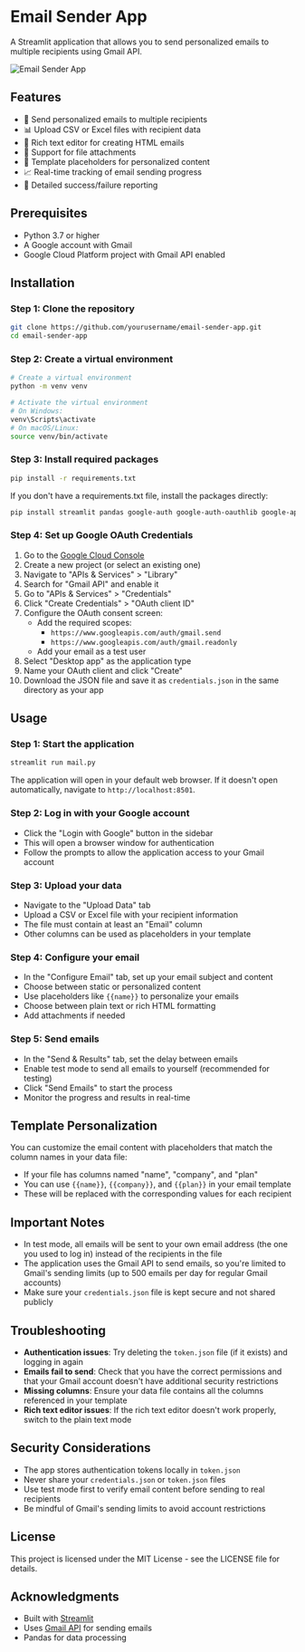 # Email Sender App

A Streamlit application that allows you to send personalized emails to multiple recipients using Gmail API.

![Email Sender App](https://via.placeholder.com/800x400?text=Email+Sender+App)

## Features

- 📧 Send personalized emails to multiple recipients
- 📊 Upload CSV or Excel files with recipient data
- 🎨 Rich text editor for creating HTML emails
- 📎 Support for file attachments
- 🔄 Template placeholders for personalized content
- 📈 Real-time tracking of email sending progress
- 📝 Detailed success/failure reporting

## Prerequisites

- Python 3.7 or higher
- A Google account with Gmail
- Google Cloud Platform project with Gmail API enabled

## Installation

### Step 1: Clone the repository

```bash
git clone https://github.com/yourusername/email-sender-app.git
cd email-sender-app
```

### Step 2: Create a virtual environment

```bash
# Create a virtual environment
python -m venv venv

# Activate the virtual environment
# On Windows:
venv\Scripts\activate
# On macOS/Linux:
source venv/bin/activate
```

### Step 3: Install required packages

```bash
pip install -r requirements.txt
```

If you don't have a requirements.txt file, install the packages directly:

```bash
pip install streamlit pandas google-auth google-auth-oauthlib google-api-python-client pillow
```

### Step 4: Set up Google OAuth Credentials

1. Go to the [Google Cloud Console](https://console.cloud.google.com/)
2. Create a new project (or select an existing one)
3. Navigate to "APIs & Services" > "Library"
4. Search for "Gmail API" and enable it
5. Go to "APIs & Services" > "Credentials"
6. Click "Create Credentials" > "OAuth client ID"
7. Configure the OAuth consent screen:
   - Add the required scopes:
     - `https://www.googleapis.com/auth/gmail.send`
     - `https://www.googleapis.com/auth/gmail.readonly`
   - Add your email as a test user
8. Select "Desktop app" as the application type
9. Name your OAuth client and click "Create"
10. Download the JSON file and save it as `credentials.json` in the same directory as your app

## Usage

### Step 1: Start the application

```bash
streamlit run mail.py
```

The application will open in your default web browser. If it doesn't open automatically, navigate to `http://localhost:8501`.

### Step 2: Log in with your Google account

- Click the "Login with Google" button in the sidebar
- This will open a browser window for authentication
- Follow the prompts to allow the application access to your Gmail account

### Step 3: Upload your data

- Navigate to the "Upload Data" tab
- Upload a CSV or Excel file with your recipient information
- The file must contain at least an "Email" column
- Other columns can be used as placeholders in your template

### Step 4: Configure your email

- In the "Configure Email" tab, set up your email subject and content
- Choose between static or personalized content
- Use placeholders like `{{name}}` to personalize your emails
- Choose between plain text or rich HTML formatting
- Add attachments if needed

### Step 5: Send emails

- In the "Send & Results" tab, set the delay between emails
- Enable test mode to send all emails to yourself (recommended for testing)
- Click "Send Emails" to start the process
- Monitor the progress and results in real-time

## Template Personalization

You can customize the email content with placeholders that match the column names in your data file:

- If your file has columns named "name", "company", and "plan"
- You can use `{{name}}`, `{{company}}`, and `{{plan}}` in your email template
- These will be replaced with the corresponding values for each recipient

## Important Notes

- In test mode, all emails will be sent to your own email address (the one you used to log in) instead of the recipients in the file
- The application uses the Gmail API to send emails, so you're limited to Gmail's sending limits (up to 500 emails per day for regular Gmail accounts)
- Make sure your `credentials.json` file is kept secure and not shared publicly

## Troubleshooting

- **Authentication issues**: Try deleting the `token.json` file (if it exists) and logging in again
- **Emails fail to send**: Check that you have the correct permissions and that your Gmail account doesn't have additional security restrictions
- **Missing columns**: Ensure your data file contains all the columns referenced in your template
- **Rich text editor issues**: If the rich text editor doesn't work properly, switch to the plain text mode

## Security Considerations

- The app stores authentication tokens locally in `token.json`
- Never share your `credentials.json` or `token.json` files
- Use test mode first to verify email content before sending to real recipients
- Be mindful of Gmail's sending limits to avoid account restrictions

## License

This project is licensed under the MIT License - see the LICENSE file for details.

## Acknowledgments

- Built with [Streamlit](https://streamlit.io/)
- Uses [Gmail API](https://developers.google.com/gmail/api) for sending emails
- Pandas for data processing
